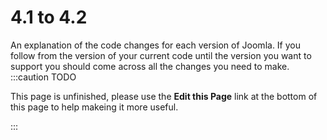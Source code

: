 4.1 to 4.2
===============
An explanation of the code changes for each version of Joomla.
If you follow from the version of your current code until the version you want to support you
should come across all the changes you need to make.
:::caution TODO

This page is unfinished, please use the **Edit this Page** link at the bottom of this page to help makeing it more useful.

:::
